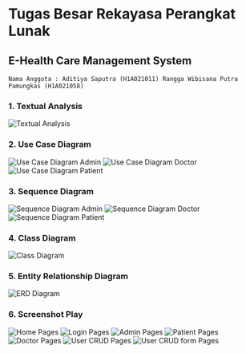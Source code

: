 # Tugas Besar Rekayasa Perangkat Lunak
## E-Health Care Management System
`Nama Anggota : Aditiya Saputra (H1A021011) Rangga Wibisana Putra Pamungkas (H1A021058)`

### 1. Textual Analysis
<img src="Diagrams/Screenshot 2023-12-08 160826.png" alt="Textual Analysis">

### 2. Use Case Diagram
<img src="Diagrams/Use Case Diagram for Admin.jpg" alt="Use Case Diagram Admin">

<img src="Diagrams/Use Case Diagram for Doctor.jpg" alt="Use Case Diagram Doctor">

<img src="Diagrams/Use Case Diagram for Patient.jpg" alt="Use Case Diagram Patient">

### 3. Sequence Diagram
<img src="Diagrams/Sequence Diagram for Admin.jpg" alt="Sequence Diagram Admin">

<img src="Diagrams/Sequence Diagram for Doctor.jpg" alt="Sequence Diagram Doctor">

<img src="Diagrams/Sequence Diagram for Patient.jpg" alt="Sequence Diagram Patient">

### 4. Class Diagram
<img src="Diagrams/Class Diagram1.jpg" alt="Class Diagram">

### 5. Entity Relationship Diagram
<img src="Diagrams/Class Diagram1 - ERD.jpg" alt="ERD Diagram">

### 6. Screenshot Play
<img src="Screenshot Aplikasi Play/Screenshot 2023-12-08 161013.png" alt="Home Pages">

<img src="Screenshot Aplikasi Play/Screenshot 2023-12-08 161019.png" alt="Login Pages">

<img src="Screenshot Aplikasi Play/Screenshot 2023-12-08 161029.png" alt="Admin Pages">

<img src="Screenshot Aplikasi Play/Screenshot 2023-12-08 161050.png" alt="Patient Pages">

<img src="Screenshot Aplikasi Play/Screenshot 2023-12-08 161107.png" alt="Doctor Pages">

<img src="Screenshot Aplikasi Play/Screenshot 2023-12-08 161858.png" alt="User CRUD Pages">

<img src="Screenshot Aplikasi Play/Screenshot 2023-12-08 161128.png" alt="User CRUD form Pages">
